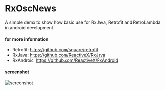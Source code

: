 # RxOscNews
A simple demo to show how basic use for RxJava, Retrofit and RetroLambda in android development

#### for more information
* Retrofit: https://github.com/square/retrofit
* RxJava: https://github.com/ReactiveX/RxJava
* RxAndroid: https://github.com/ReactiveX/RxAndroid

#### screenshot
![screenshot](https://github.com/huzongyao/RxOscNews/blob/master/misc/screen.gif?raw=true)